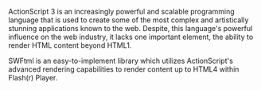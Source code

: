 ActionScript 3 is an increasingly powerful and scalable programming language that is used to create some of the most complex and artistically stunning applications known to the web. Despite, this language's powerful influence on the web industry, it lacks one important element, the ability to render HTML content beyond HTML1.

SWFtml is an easy-to-implement library which utilizes ActionScript's advanced rendering capabilities to render content up to HTML4 within Flash(r) Player.